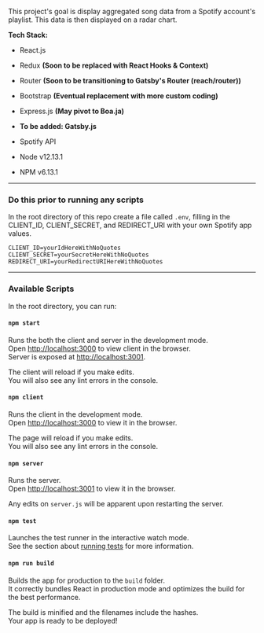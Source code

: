 This project's goal is display aggregated song data from a Spotify account's playlist. This data is then displayed on a radar chart.

**Tech Stack:**
- React.js
- Redux **(Soon to be replaced with React Hooks & Context)**
- Router **(Soon to be transitioning to Gatsby's Router (reach/router))**
- Bootstrap **(Eventual replacement with more custom coding)**
- Express.js **(May pivot to Boa.ja)**
- __To be added: Gatsby.js__
- Spotify API

- Node v12.13.1
- NPM v6.13.1

---

### Do this prior to running any scripts

In the root directory of this repo create a file called `.env`, filling in the CLIENT_ID, CLIENT_SECRET, and REDIRECT_URI with your own Spotify app values.
```
CLIENT_ID=yourIdHereWithNoQuotes
CLIENT_SECRET=yourSecretHereWithNoQuotes
REDIRECT_URI=yourRedirectURIHereWithNoQuotes
```

---

### Available Scripts

In the root directory, you can run:

#### `npm start`

Runs the both the client and server in the development mode.<br>
Open [http://localhost:3000](http://localhost:3000) to view client in the browser.<br>
Server is exposed at [http://localhost:3001](http://localhost:3001).

The client will reload if you make edits.<br>
You will also see any lint errors in the console.

#### `npm client`

Runs the client in the development mode.<br>
Open [http://localhost:3000](http://localhost:3000) to view it in the browser.

The page will reload if you make edits.<br>
You will also see any lint errors in the console.

#### `npm server`

Runs the server.<br>
Open [http://localhost:3001](http://localhost:3001) to view it in the browser.

Any edits on `server.js` will be apparent upon restarting the server.<br>

#### `npm test`

Launches the test runner in the interactive watch mode.<br>
See the section about [running tests](https://facebook.github.io/create-react-app/docs/running-tests) for more information.

#### `npm run build`

Builds the app for production to the `build` folder.<br>
It correctly bundles React in production mode and optimizes the build for the best performance.

The build is minified and the filenames include the hashes.<br>
Your app is ready to be deployed!